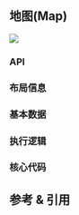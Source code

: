 ## 地图(Map)

![](https://img.sz-p.cn/d3Layout-map.png)

### API

### 布局信息
### 基本数据
### 执行逻辑
### 核心代码

## 参考 & 引用

